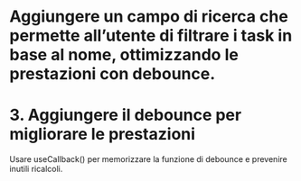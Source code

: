 # Aggiungere un campo di ricerca che permette all’utente di filtrare i task in base al nome, ottimizzando le prestazioni con debounce.
# 3. Aggiungere il debounce per migliorare le prestazioni
Usare useCallback() per memorizzare la funzione di debounce e prevenire inutili ricalcoli.